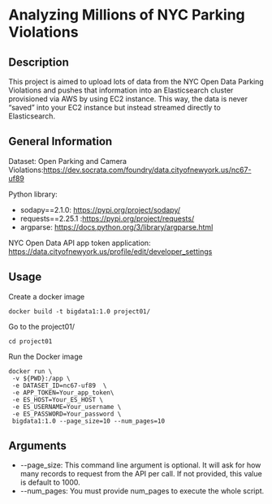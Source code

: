 # Analyzing Millions of NYC Parking Violations

## Description

This project is aimed to upload lots of data from the NYC Open Data Parking Violations and pushes that information into an Elasticsearch cluster provisioned via AWS by using EC2 instance. This way, the data is never “saved” into your EC2 instance but instead streamed directly to Elasticsearch.

## General Information

Dataset: 
Open Parking and Camera Violations:https://dev.socrata.com/foundry/data.cityofnewyork.us/nc67-uf89

Python library: 
- sodapy==2.1.0: https://pypi.org/project/sodapy/
- requests==2.25.1 :https://pypi.org/project/requests/
- argparse: https://docs.python.org/3/library/argparse.html

NYC Open Data API app token application:
https://data.cityofnewyork.us/profile/edit/developer_settings


## Usage

Create a docker image

```
docker build -t bigdata1:1.0 project01/
```

Go to the project01/
```
cd project01
```
Run the Docker image  
```
docker run \
 -v ${PWD}:/app \
 -e DATASET_ID=nc67-uf89  \
 -e APP_TOKEN=Your_app_token\
 -e ES_HOST=Your_ES_HOST \
 -e ES_USERNAME=Your_username \
 -e ES_PASSWORD=Your_password \
 bigdata1:1.0 --page_size=10 --num_pages=10
```
## Arguments
- --page_size: This command line argument is optional. It will ask for how many records to request from the API per call. If not provided, this value is default to 1000.
- --num_pages: You must provide num_pages to execute the whole script.

